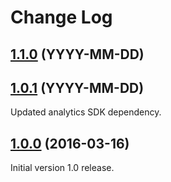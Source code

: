 # Change Log

## [1.1.0](https://github.com/deltaDNA/android-smartads-sdk/releases/tag/1.0.0) (YYYY-MM-DD)

## [1.0.1](https://github.com/deltaDNA/android-smartads-sdk/releases/tag/1.0.1) (YYYY-MM-DD)
Updated analytics SDK dependency.

## [1.0.0](https://github.com/deltaDNA/android-smartads-sdk/releases/tag/1.0.0) (2016-03-16)
Initial version 1.0 release.
